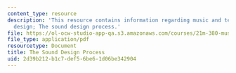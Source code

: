 ```yaml
---
content_type: resource
description: 'This resource contains information regarding music and technology: Sound
  design; The sound design process.'
file: https://ol-ocw-studio-app-qa.s3.amazonaws.com/courses/21m-380-music-and-technology-sound-design-spring-2016/2d39b212b1c7def56be61d06be342904_MIT21M_380S16_Lec02.pdf
file_type: application/pdf
resourcetype: Document
title: The Sound Design Process
uid: 2d39b212-b1c7-def5-6be6-1d06be342904
---
```

